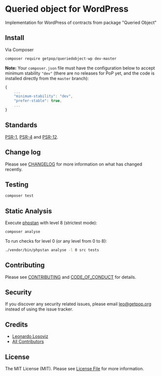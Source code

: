 # Queried object for WordPress

<!--
[![Latest Version on Packagist][ico-version]][link-packagist]
[![Software License][ico-license]](LICENSE.md)
[![Build Status][ico-travis]][link-travis]
[![Coverage Status][ico-scrutinizer]][link-scrutinizer]
[![Quality Score][ico-code-quality]][link-code-quality]
[![Total Downloads][ico-downloads]][link-downloads]
-->

Implementation for WordPress of contracts from package "Queried Object"

## Install

Via Composer

``` bash
composer require getpop/queriedobject-wp dev-master
```

**Note:** Your `composer.json` file must have the configuration below to accept minimum stability `"dev"` (there are no releases for PoP yet, and the code is installed directly from the `master` branch):

```javascript
{
    ...
    "minimum-stability": "dev",
    "prefer-stable": true,
    ...
}
```

<!--
## Usage

``` php
```
-->

## Standards

[PSR-1](https://www.php-fig.org/psr/psr-1), [PSR-4](https://www.php-fig.org/psr/psr-4) and [PSR-12](https://www.php-fig.org/psr/psr-12).

## Change log

Please see [CHANGELOG](CHANGELOG.md) for more information on what has changed recently.

## Testing

``` bash
composer test
```

## Static Analysis

Execute [phpstan](https://github.com/phpstan/phpstan) with level 8 (strictest mode):

``` bash
composer analyse
```

To run checks for level 0 (or any level from 0 to 8):

``` bash
./vendor/bin/phpstan analyse -l 0 src tests
```

## Contributing

Please see [CONTRIBUTING](CONTRIBUTING.md) and [CODE_OF_CONDUCT](CODE_OF_CONDUCT.md) for details.

## Security

If you discover any security related issues, please email leo@getpop.org instead of using the issue tracker.

## Credits

- [Leonardo Losoviz][link-author]
- [All Contributors][link-contributors]

## License

The MIT License (MIT). Please see [License File](LICENSE.md) for more information.

[ico-version]: https://img.shields.io/packagist/v/getpop/queriedobject-wp.svg?style=flat-square
[ico-license]: https://img.shields.io/badge/license-MIT-brightgreen.svg?style=flat-square
[ico-travis]: https://img.shields.io/travis/getpop/queriedobject-wp/master.svg?style=flat-square
[ico-scrutinizer]: https://img.shields.io/scrutinizer/coverage/g/getpop/queriedobject-wp.svg?style=flat-square
[ico-code-quality]: https://img.shields.io/scrutinizer/g/getpop/queriedobject-wp.svg?style=flat-square
[ico-downloads]: https://img.shields.io/packagist/dt/getpop/queriedobject-wp.svg?style=flat-square

[link-packagist]: https://packagist.org/packages/getpop/queriedobject-wp
[link-travis]: https://travis-ci.org/getpop/queriedobject-wp
[link-scrutinizer]: https://scrutinizer-ci.com/g/getpop/queriedobject-wp/code-structure
[link-code-quality]: https://scrutinizer-ci.com/g/getpop/queriedobject-wp
[link-downloads]: https://packagist.org/packages/getpop/queriedobject-wp
[link-author]: https://github.com/leoloso
[link-contributors]: ../../contributors

